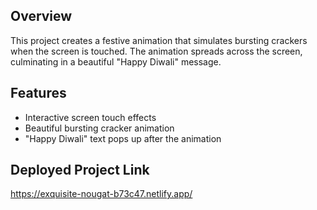 ## Overview

This project creates a festive animation that simulates bursting crackers when the screen is touched. The animation spreads across the screen, culminating in a beautiful "Happy Diwali" message.

## Features

- Interactive screen touch effects
- Beautiful bursting cracker animation
- "Happy Diwali" text pops up after the animation

## Deployed Project Link
https://exquisite-nougat-b73c47.netlify.app/



